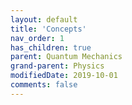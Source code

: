 ```yaml
---
layout: default
title: 'Concepts'
nav_order: 1
has_children: true
parent: Quantum Mechanics
grand-parent: Physics
modifiedDate: 2019-10-01
comments: false
---
```

